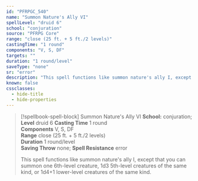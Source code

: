 ```yaml
---
id: "PFRPGC_540"
name: "Summon Nature's Ally VI"
spellLevel: "druid 6"
school: "conjuration"
source: "PFRPG Core"
range: "close (25 ft. + 5 ft./2 levels)"
castingTime: "1 round"
components: "V, S, DF"
targets: ""
duration: "1 round/level"
saveType: "none"
sr: "error"
description: "This spell functions like summon nature's ally I, except that you can summon one 6th-level creature, 1d3 5th-level creatures of the same kind, or 1d4+1 lower-level creatures of the same kind."
known: false
cssclasses:
  - hide-title
  - hide-properties
---
```


> [!spellbook-spell-block] Summon Nature's Ally VI
> **School:** conjuration; **Level** druid 6
> **Casting Time** 1 round  
> **Components** V, S, DF  
> **Range** close (25 ft. + 5 ft./2 levels)  
> **Duration** 1 round/level  
> **Saving Throw** none; **Spell Resistance** error
> 
> This spell functions like summon nature's ally I, except that you can summon one 6th-level creature, 1d3 5th-level creatures of the same kind, or 1d4+1 lower-level creatures of the same kind.